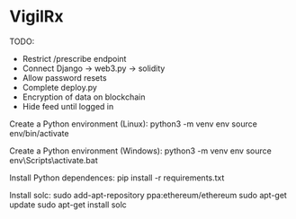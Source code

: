 # VigilRx

TODO:
* Restrict /prescribe endpoint
* Connect Django -> web3.py -> solidity
* Allow password resets
* Complete deploy.py
* Encryption of data on blockchain
* Hide feed until logged in

Create a Python environment (Linux):
python3 -m venv env
source env/bin/activate

Create a Python environment (Windows):
python3 -m venv env
source env\Scripts\activate.bat

Install Python dependences:
pip install -r requirements.txt

Install solc:
sudo add-apt-repository ppa:ethereum/ethereum
sudo apt-get update
sudo apt-get install solc
